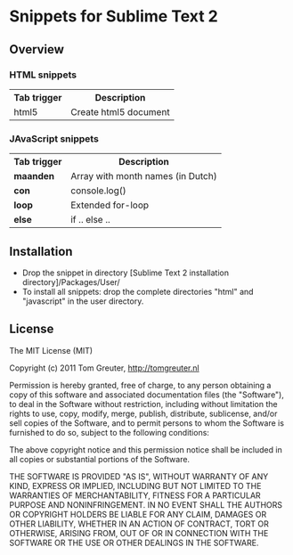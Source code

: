 # Snippets for Sublime Text 2

## Overview

### HTML snippets
<table>
	<tr><th>Tab trigger</th>
	<th>Description</th></tr>
	<tr><td>html5</td>
	<td>Create html5 document</td></tr>
</table>

### JAvaScript snippets
<table>
	<tr><th>Tab trigger</th>
	<th>Description</th></tr>
	<tr>
		<td><strong>maanden</strong></td>
		<td>Array with month names (in Dutch)</td>
	</tr>
	<tr>
		<td><strong>con</strong></td>
		<td>console.log()</td>
	</tr>
	<tr>
		<td><strong>loop</strong></td>
		<td>Extended for-loop</td>
	</tr>
	<tr>
		<td><strong>else</strong></td>
		<td>if .. else ..</td>
	</tr>
</table>

## Installation
- Drop the snippet in directory [Sublime Text 2 installation directory]/Packages/User/
- To install all snippets: drop the complete directories "html" and "javascript" in the user directory.

## License
The MIT License (MIT)

Copyright (c) 2011 Tom Greuter, http://tomgreuter.nl

Permission is hereby granted, free of charge, to any person obtaining a copy of this software and associated documentation files (the "Software"), to deal in the Software without restriction, including without limitation the rights to use, copy, modify, merge, publish, distribute, sublicense, and/or sell copies of the Software, and to permit persons to whom the Software is furnished to do so, subject to the following conditions:

The above copyright notice and this permission notice shall be included in all copies or substantial portions of the Software.

THE SOFTWARE IS PROVIDED "AS IS", WITHOUT WARRANTY OF ANY KIND, EXPRESS OR IMPLIED, INCLUDING BUT NOT LIMITED TO THE WARRANTIES OF MERCHANTABILITY, FITNESS FOR A PARTICULAR PURPOSE AND NONINFRINGEMENT. IN NO EVENT SHALL THE AUTHORS OR COPYRIGHT HOLDERS BE LIABLE FOR ANY CLAIM, DAMAGES OR OTHER LIABILITY, WHETHER IN AN ACTION OF CONTRACT, TORT OR OTHERWISE, ARISING FROM, OUT OF OR IN CONNECTION WITH THE SOFTWARE OR THE USE OR OTHER DEALINGS IN THE SOFTWARE.

